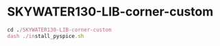 # SKYWATER130-LIB-corner-custom
```ruby
cd ./SKYWATER130-LIB-corner-custom
dash ./install_pyspice.sh
```
